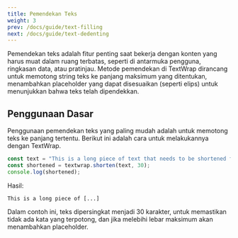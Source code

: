 ```yaml
---
title: Pemendekan Teks
weight: 3
prev: /docs/guide/text-filling
next: /docs/guide/text-dedenting
---
```


Pemendekan teks adalah fitur penting saat bekerja dengan konten yang harus muat dalam ruang terbatas, seperti di antarmuka pengguna, ringkasan data, atau pratinjau. Metode pemendekan di TextWrap dirancang untuk memotong string teks ke panjang maksimum yang ditentukan, menambahkan placeholder yang dapat disesuaikan (seperti elips) untuk menunjukkan bahwa teks telah dipendekkan.

<!--more-->

## Penggunaan Dasar

Penggunaan pemendekan teks yang paling mudah adalah untuk memotong teks ke panjang tertentu. Berikut ini adalah cara untuk melakukannya dengan TextWrap.

```javascript {filename="example.js"}
const text = "This is a long piece of text that needs to be shortened for display purposes.";
const shortened = textwrap.shorten(text, 30);
console.log(shortened);
```

Hasil:

```text
This is a long piece of [...]
```

Dalam contoh ini, teks dipersingkat menjadi 30 karakter, untuk memastikan tidak ada kata yang terpotong, dan jika melebihi lebar maksimum akan menambahkan placeholder.

